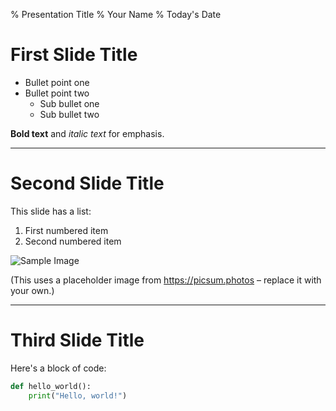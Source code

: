 % Presentation Title
% Your Name
% Today's Date

# First Slide Title

- Bullet point one
- Bullet point two
  - Sub bullet one
  - Sub bullet two

**Bold text** and *italic text* for emphasis.

---

# Second Slide Title

This slide has a list:

1. First numbered item
2. Second numbered item

![Sample Image](https://picsum.photos/600/400)

(This uses a placeholder image from https://picsum.photos – replace it with your own.)

---

# Third Slide Title

Here's a block of code:

```python
def hello_world():
    print("Hello, world!")
```

